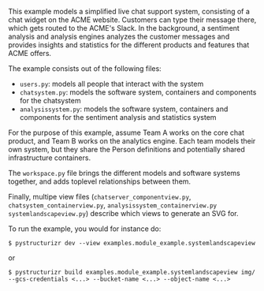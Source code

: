 This example models a simplified live chat support system, consisting of a chat widget on the ACME website. Customers can type their message there, which gets routed to the ACME's Slack. In the background, a sentiment analysis and analysis engines analyzes the customer messages and provides insights and statistics for the different products and features that ACME offers.

The example consists out of the following files:
- `users.py`: models all people that interact with the system
- `chatsystem.py`: models the software system, containers and components for the chatsystem
- `analysissystem.py`: models the software system, containers and components for the sentiment analysis and statistics system

For the purpose of this example, assume Team A works on the core chat product, and Team B works on the analytics engine. Each team models their own system, but they share the Person definitions and potentially shared infrastructure containers.

The `workspace.py` file brings the different models and software systems together, and adds toplevel relationships between them.

Finally, multipe view files (`chatserver_componentview.py`, `chatsystem_containerview.py`, `analysissystem_containerview.py` `systemlandscapeview.py`) describe which views to generate an SVG for.

To run the example, you would for instance do:
```
$ pystructurizr dev --view examples.module_example.systemlandscapeview
```
or 
```
$ pystructurizr build examples.module_example.systemlandscapeview img/ --gcs-credentials <...> --bucket-name <...> --object-name <...>
```
